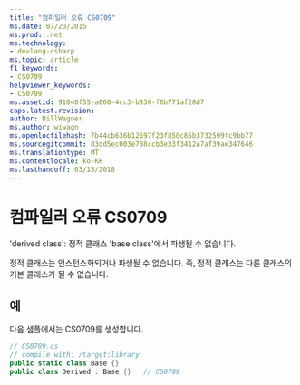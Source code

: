 ```yaml
---
title: "컴파일러 오류 CS0709"
ms.date: 07/20/2015
ms.prod: .net
ms.technology:
- devlang-csharp
ms.topic: article
f1_keywords:
- CS0709
helpviewer_keywords:
- CS0709
ms.assetid: 91040f55-a060-4cc3-b830-f6b771af28d7
caps.latest.revision: 
author: BillWagner
ms.author: wiwagn
ms.openlocfilehash: 7b44cb636b12697f23f850c85b3732599fc9bb77
ms.sourcegitcommit: 83dd5ec003e788ccb3e33f3412a7af39ae347646
ms.translationtype: MT
ms.contentlocale: ko-KR
ms.lasthandoff: 03/15/2018
---
```

# <a name="compiler-error-cs0709"></a>컴파일러 오류 CS0709
'derived class': 정적 클래스 'base class'에서 파생될 수 없습니다.  
  
 정적 클래스는 인스턴스화되거나 파생될 수 없습니다. 즉, 정적 클래스는 다른 클래스의 기본 클래스가 될 수 없습니다.  
  
## <a name="example"></a>예  
 다음 샘플에서는 CS0709를 생성합니다.  
  
```csharp  
// CS0709.cs  
// compile with: /target:library  
public static class Base {}  
public class Derived : Base {}   // CS0709  
```
